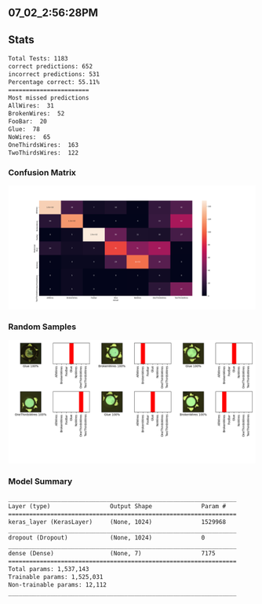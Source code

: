 ## 07_02_2:56:28PM 

## Stats 
```
Total Tests: 1183
correct predictions: 652
incorrect predictions: 531
Percentage correct: 55.11%
=======================
Most missed predictions
AllWires:  31
BrokenWires:  52
FooBar:  20
Glue:  78
NoWires:  65
OneThirdsWires:  163
TwoThirdsWires:  122
``` 
### Confusion Matrix 
![Confusion Matrix](imgs/07_02_2:56:28PM.png) 
### Random Samples 
![Random Samples](imgs/rand_samples_07_02_2:56:28PM.png) 
### Model Summary 
```Model: "sequential"
_________________________________________________________________
Layer (type)                 Output Shape              Param #   
=================================================================
keras_layer (KerasLayer)     (None, 1024)              1529968   
_________________________________________________________________
dropout (Dropout)            (None, 1024)              0         
_________________________________________________________________
dense (Dense)                (None, 7)                 7175      
=================================================================
Total params: 1,537,143
Trainable params: 1,525,031
Non-trainable params: 12,112
_________________________________________________________________
``` 
